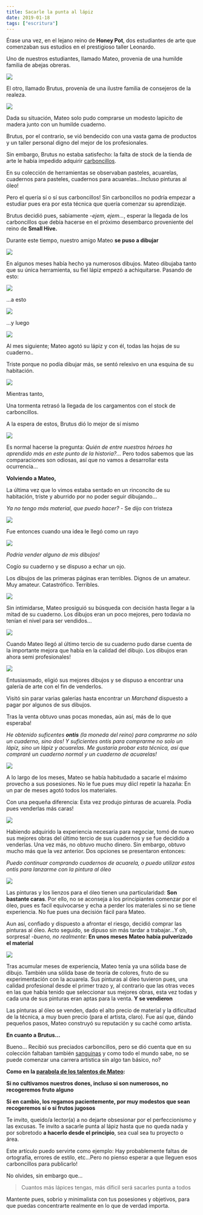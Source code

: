 ```yaml
---
title: Sacarle la punta al lápiz
date: 2019-01-18
tags: ["escritura"]
---
```


Érase una vez, en el lejano reino de **Honey Pot**, dos estudiantes de arte que comenzaban sus estudios en el prestigioso taller Leonardo.

Uno de nuestros estudiantes, llamado Mateo, provenia de una humilde familia de abejas obreras.

![](/media/mathieu1.png)

El otro, llamado Brutus, provenía de una ilustre familia de consejeros de la realeza.

![](/media/brutus1.png)

Dada su situación, Mateo solo pudo comprarse un modesto lapicito de madera junto con un humilde cuaderno.

Brutus, por el contrario, se vió bendecido con una vasta gama de productos y un taller personal digno del mejor de los profesionales.


Sin embargo, Brutus no estaba satisfecho: la falta de stock de la tienda de arte le había impedido adquirir [carboncillos](https://fr.wikipedia.org/wiki/Fusain). 

En su colección de herramientas se observaban pasteles, acuarelas, cuadernos para pasteles, cuadernos para acuarelas...Incluso pinturas al óleo!

Pero el quería sí o sí sus carboncillos! Sin carboncillos no podría empezar a estudiar pues era por esta técnica que quería comenzar su aprendizaje. 

Brutus decidió pues, sabiamente -_ejem, ejem..._, esperar la llegada de los carboncillos que debía hacerse en el próximo desembarco proveniente del reino de **Small Hive.**

Durante este tiempo, nuestro amigo Mateo **se puso a dibujar**

![](/media/mathieu2.png)

En algunos meses había hecho ya numerosos dibujos. Mateo dibujaba tanto que su única herramienta, su fiel lápiz empezó a achiquitarse. Pasando de esto:

![](/media/crayon2.png)

...a esto

![](/media/crayon1.png)

...y luego

![](/media/crayon3.png)

Al mes siguiente; Mateo agotó su lápiz y con él, todas las hojas de su cuaderno..

Triste porque no podía dibujar más, se sentó relexivo en una esquina de su habitación.

![](/media/mathieu3.png)

Mientras tanto,

Una tormenta retrasó la llegada de los cargamentos con el stock de carboncillos.

A la espera de estos, Brutus dió lo mejor de sí mismo

![](/media/brutus2.png)

Es normal hacerse la pregunta: _Quién de entre nuestros héroes ha aprendido más en este punto de la historia?..._ Pero todos sabemos que las comparaciones son odiosas, así que no vamos a desarrollar esta ocurrencia...

**Volviendo a Mateo,**

La última vez que lo vimos estaba sentado en un rinconcito de su habitación, triste y aburrido por no poder seguir dibujando...

_Ya no tengo más material, que puedo hacer?_ - Se dijo con tristeza

![](/media/mathieu3.png)

Fue entonces cuando una idea le llegó como un rayo

![](/media/idea.png)

_Podría vender alguno de mis dibujos!_

Cogío su cuaderno y se dispuso a echar un ojo.


Los dibujos de las primeras páginas eran terribles. Dignos de un amateur. Muy amateur. Catastrófico. Terribles.

![](/media/cahier1.png)

Sin intimidarse, Mateo prosiguió su búsqueda con decisión hasta llegar a la mitad de su cuaderno. Los dibujos eran un poco mejores, pero todavía no tenían el nivel para ser vendidos...

![](/media/cahier2.png)

Cuando Mateo llegó al último tercio de su cuaderno pudo darse cuenta de la importante mejora que había en la calidad del dibujo. Los dibujos eran ahora semi profesionales!

![](/media/cahier3.png)

Entusiasmado, eligió sus mejores dibujos y se dispuso a encontrar una galería de arte con el fin de venderlos.

Visitó sin parar varias galerías hasta encontrar un _Marchand_ dispuesto a pagar por algunos de sus dibujos.

Tras la venta obtuvo unas pocas monedas, aún así, más de lo que esperaba!

_He obtenido suficentes **ontis** (la moneda del reino) para comprarme no sólo un cuaderno, sino dos! Y suficientes ontis para comprarme no solo un lápiz, sino un lápiz y acuarelas. Me gustaría probar esta técnica, así que compraré un cuaderno normal y un cuaderno de acuarelas!_


![](/media/outils.png)

A lo largo de los meses, Mateo se había habitudado a sacarle el máximo provecho a sus posesiones. No le fue pues muy díicl repetir la hazaña: En un par de meses agotó todos los materiales.

Con una pequeña diferencia: Esta vez produjo pinturas de acuarela. Podía pues venderlas más caras!

![](/media/watercolor.png)

Habiendo adquirido la experiencia necesaria para negociar, tomó de nuevo sus mejores obras del último tercio de sus cuadernos y se fue decidido a venderlas. Una vez más, no obtuvo mucho dinero. Sin embargo, obtuvo mucho más que la vez anterior. Dos opciones se presentaron entonces:


_Puedo continuar comprando cuadernos de acuarela, o puedo utilizar estos ontis para lanzarme con la pintura al óleo_

![](/media/mathieu4.png)

Las pinturas y los lienzos para el óleo tienen una particularidad: **Son bastante caras**. Por ello, no se aconseja a los principiantes comenzar por el óleo, pues es facil equivocarse y echa a perder los materiales si no se tiene experiencia. No fue pues una decisión fácil para Mateo.

Aun así, confiado y dispuesto a afrontar el riesgo, decidió comprar las pinturas al óleo. Acto seguido, se dipuso sin más tardar a trabajar...Y oh, sorpresa! -_bueno, no realmente_: **En unos meses Mateo había pulverizado el material**

![](/media/peinture.png)

Tras acumular meses de experiencia, Mateo tenía ya una sólida base de dibujo. También una sólida base de teoría de colores, fruto de su experimentación con la acuarela. Sus pinturas al óleo tuvieron pues, una calidad profesional desde el primer trazo y, al contrario que las otras veces en las que había tenido que seleccionar sus mejores obras, esta vez todas y cada una de sus pinturas eran aptas para la venta. **Y se vendieron**

Las pinturas al óleo se venden, dado el alto precio de material y la dificultad de la técnica, a muy buen precio (para el artista, claro). Fue así que, dándo pequeños pasos, Mateo construyó su reputación y su caché como artista.


**En cuanto a Brutus...**

Bueno... Recibió sus preciados carboncillos, pero se dió cuenta que en su colección faltaban también [sanguinas](https://fr.wikipedia.org/wiki/Sanguine) y como todo el mundo sabe, no se puede comenzar una carrera artística sin algo tan básico, no?

**Como en la [parabola de los talentos de Mateo](https://fr.wikipedia.org/wiki/Parabole_des_talents):**

**Si no cultivamos nuestros dones, incluso si son numerosos, no recogeremos fruto alguno**

**Si en cambio, los regamos pacientemente, por muy modestos que sean recogeremos sí o sí frutos jugosos**

Te invito, queido/a lector(a) a no dejarte obsesionar por el perfeccionismo y las excusas.
Te invito a sacarle punta al lápiz hasta que no queda nada y por sobretodo **a hacerlo desde el principio**, sea cual sea tu proyecto o área. 

Este artículo puedo servirte como ejemplo: Hay probablemente faltas de ortografía, errores de estilo, etc...Pero no pienso esperar a que lleguen esos carboncillos para publicarlo!

No olvides, sin embargo que...

>Cuantos más lápices tengas, más díficil será sacarles punta a todos

Mantente pues, sobrio y minimalista con tus posesiones y objetivos, para que puedas concentrarte realmente en lo que de verdad importa.
